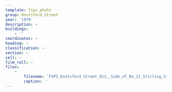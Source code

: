 ```yaml
---
template: fsps_photo
group: Knutsford_Street
year: '1978'
description: ~
buildings:
    - ''
coordinates: ~
heading: ~
classification: ~
section: ~
cell: ~
film_roll: ~
files:
    -
        filename: 'FSPS_Knutsford_Street_011,_Side_of_No_11_Stirling_St,_8-4-H,_1978.png'
        caption: ''
---
```

